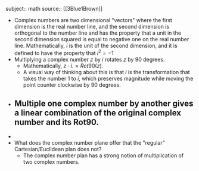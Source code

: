 subject:: math
source:: [[3Blue1Brown]]

- Complex numbers are two dimensional "vectors" where the first dimension is the real number line, and the second dimension is orthogonal to the number line and has the property that a unit in the second dimension squared is equal to negative one on the real number line. Mathematically, $i$ is the unit of the second dimension, and it is defined to have the property that $i^2 = -1$
- Multiplying a complex number $z$ by $i$ rotates $z$ by 90 degrees.
	- Mathematically, $z \cdot i. =Rot90(z)$.
	- A visual way of thinking about this is that $i$ is the transformation that takes the number 1 to $i$, which preserves magnitude while moving the point counter clockwise by 90 degrees.
- Multiple one complex number by another gives a linear combination of the original complex number and its Rot90.
	-
-
- What does the complex number plane offer that the "regular" Cartesian/Euclidean plan does not?
	- The complex number plan has a strong notion of multiplication of two complex numbers.